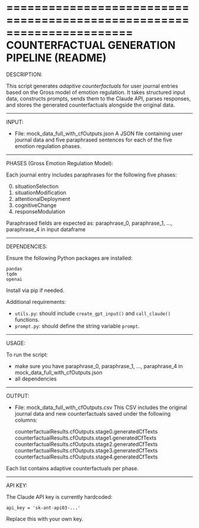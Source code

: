 ======================================================================
               COUNTERFACTUAL GENERATION PIPELINE (README)
======================================================================

DESCRIPTION:

This script generates *adaptive counterfactuals* for user journal entries
based on the Gross model of emotion regulation. It takes structured input 
data, constructs prompts, sends them to the Claude API, parses responses, 
and stores the generated counterfactuals alongside the original data.

----------------------------------------------------------------------
INPUT:

- File: mock_data_full_with_cfOutputs.json
  A JSON file containing user journal data and five paraphrased sentences 
  for each of the five emotion regulation phases.

----------------------------------------------------------------------
PHASES (Gross Emotion Regulation Model):

Each journal entry includes paraphrases for the following five phases:

  0. situationSelection      
  1. situationModification    
  2. attentionalDeployment  
  3. cognitiveChange      
  4. responseModulation    

Paraphrased fields are expected as:
    paraphrase_0, paraphrase_1, ..., paraphrase_4 in input dataframe

----------------------------------------------------------------------
DEPENDENCIES:

Ensure the following Python packages are installed:

    pandas
    tqdm
    openai

Install via pip if needed.

Additional requirements:
- `utils.py`: should include `create_gpt_input()` and `call_claude()` functions.
- `prompt.py`: should define the string variable `prompt`.

----------------------------------------------------------------------
USAGE:

To run the script:
- make sure you have paraphrase_0, paraphrase_1, ..., paraphrase_4 in mock_data_full_with_cfOutputs.json
- all dependencies

----------------------------------------------------------------------
OUTPUT:

- File: mock_data_full_with_cfOutputs.csv
  This CSV includes the original journal data and new counterfactuals 
  saved under the following columns:

    counterfactualResults.cfOutputs.stage0.generatedCfTexts
    counterfactualResults.cfOutputs.stage1.generatedCfTexts
    counterfactualResults.cfOutputs.stage2.generatedCfTexts
    counterfactualResults.cfOutputs.stage3.generatedCfTexts
    counterfactualResults.cfOutputs.stage4.generatedCfTexts

Each list contains adaptive counterfactuals per phase.

----------------------------------------------------------------------
API KEY:

The Claude API key is currently hardcoded:
    
    api_key = 'sk-ant-api03-...'

Replace this with your own key.
